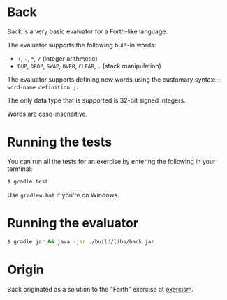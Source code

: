 # Back

Back is a very basic evaluator for a Forth-like language.

The evaluator supports the following built-in words:

- `+`, `-`, `*`, `/` (integer arithmetic)
- `DUP`, `DROP`, `SWAP`, `OVER`, `CLEAR`, `.` (stack manipulation)

The evaluator supports defining new words using the
customary syntax: `: word-name definition ;`.

The only data type that is supported is 32-bit signed integers.

Words are case-insensitive.

# Running the tests

You can run all the tests for an exercise by entering the following in your
terminal:

```sh
$ gradle test
```

Use `gradlew.bat` if you're on Windows.

# Running the evaluator

```sh
$ gradle jar && java -jar ./build/libs/back.jar
```

# Origin

Back originated as a solution to the "Forth" exercise at [exercism](https://exercism.io).
